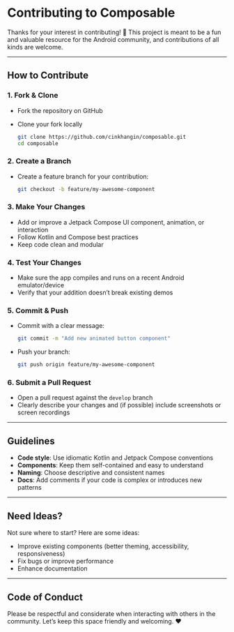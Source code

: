 # Contributing to Composable

Thanks for your interest in contributing! 🎉
This project is meant to be a fun and valuable resource for the Android community, and contributions of all kinds are welcome.

---

## How to Contribute

### 1. Fork & Clone

* Fork the repository on GitHub
* Clone your fork locally

  ```bash
  git clone https://github.com/cinkhangin/composable.git
  cd composable
  ```

### 2. Create a Branch

* Create a feature branch for your contribution:

  ```bash
  git checkout -b feature/my-awesome-component
  ```

### 3. Make Your Changes

* Add or improve a Jetpack Compose UI component, animation, or interaction
* Follow Kotlin and Compose best practices
* Keep code clean and modular

### 4. Test Your Changes

* Make sure the app compiles and runs on a recent Android emulator/device
* Verify that your addition doesn’t break existing demos

### 5. Commit & Push

* Commit with a clear message:

  ```bash
  git commit -m "Add new animated button component"
  ```
* Push your branch:

  ```bash
  git push origin feature/my-awesome-component
  ```

### 6. Submit a Pull Request

* Open a pull request against the `develop` branch
* Clearly describe your changes and (if possible) include screenshots or screen recordings

---

## Guidelines

* **Code style**: Use idiomatic Kotlin and Jetpack Compose conventions
* **Components**: Keep them self-contained and easy to understand
* **Naming**: Choose descriptive and consistent names
* **Docs**: Add comments if your code is complex or introduces new patterns

---

## Need Ideas?

Not sure where to start? Here are some ideas:

* Improve existing components (better theming, accessibility, responsiveness)
* Fix bugs or improve performance
* Enhance documentation

---

## Code of Conduct

Please be respectful and considerate when interacting with others in the community. Let’s keep this space friendly and welcoming. ❤️
